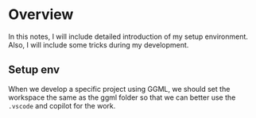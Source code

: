 # Overview
In this notes, I will include detailed introduction of my setup environment. Also, I will include some tricks during my development.

## Setup env
When we develop a specific project using GGML, we should set the workspace the same as the ggml folder so that we can better use the `.vscode` and copilot for the work.